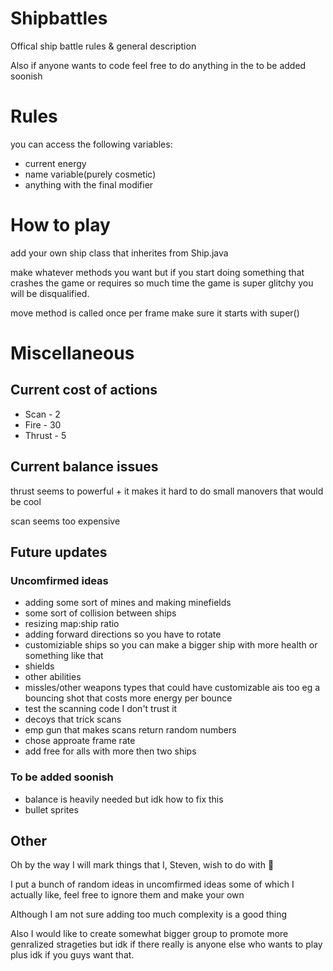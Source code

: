 # Shipbattles
Offical ship battle rules & general description

Also if anyone wants to code feel free to do anything in the to be added soonish 


# Rules
you can access the following variables:
+ current energy
+ name variable(purely cosmetic)
+ anything with the final modifier




# How to play
add your own ship class that inherites from Ship.java

make whatever methods you want but if you start doing something that crashes the game or requires so much time the game is super glitchy you will be disqualified.

move method is called once per frame make sure it starts with super()



# Miscellaneous
## Current cost of actions
+ Scan - 2
+ Fire - 30
+ Thrust - 5

## Current balance issues
thrust seems to powerful + it makes it hard to do small manovers that would be cool

scan seems too expensive


## Future updates
### Uncomfirmed ideas
+ adding some sort of mines and making minefields
+ some sort of collision between ships
+ resizing map:ship ratio
+ adding forward directions so you have to rotate
+ customiziable ships so you can make a bigger ship with more health or something like that
+ shields
+ other abilities
+ missles/other weapons types that could have customizable ais too eg a bouncing shot that costs more energy per bounce
+ test the scanning code I don't trust it
+ decoys that trick scans
+ emp gun that makes scans return random numbers
+ chose approate frame rate
+ add free for alls with more then two ships

### To be added soonish
+ balance is heavily needed but idk how to fix this
+ bullet sprites


## Other
Oh by the way I will mark things that I, Steven, wish to do with :turtle:

I put a bunch of random ideas in uncomfirmed ideas some of which I actually like, feel free to ignore them and make your own 

Although I am not sure adding too much complexity is a good thing

Also I would like to create somewhat bigger group to promote more genralized strageties but idk if there really is anyone else who wants to play plus idk if you guys
want that.

